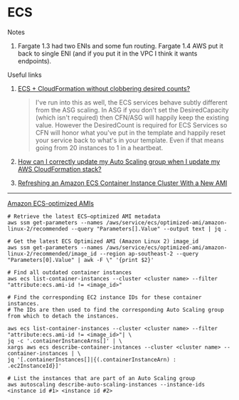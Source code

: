 # ECS

Notes

1. Fargate 1.3 had two ENIs and some fun routing. Fargate 1.4 AWS put it back to single ENI (and if you put it in the VPC I think it wants endpoints).

Useful links

1. [ECS + CloudFormation without clobbering desired counts?](https://www.reddit.com/r/aws/comments/6pwxkv/ecs_cloudformation_without_clobbering_desired/)
    > I've run into this as well, the ECS services behave subtly different from the ASG scaling. In ASG if you don't set the DesiredCapacity (which isn't required) then CFN/ASG will happily keep the existing value. However the DesiredCount is required for ECS Services so CFN will honor what you've put in the template and happily reset your service back to what's in your template. Even if that means going from 20 instances to 1 in a heartbeat.

1. [How can I correctly update my Auto Scaling group when I update my AWS CloudFormation stack?](https://aws.amazon.com/premiumsupport/knowledge-center/auto-scaling-group-rolling-updates/)
1. [Refreshing an Amazon ECS Container Instance Cluster With a New AMI](https://aws.amazon.com/blogs/compute/refreshing-an-amazon-ecs-container-instance-cluster-with-a-new-ami/)


---

[Amazon ECS-optimized AMIs](https://docs.aws.amazon.com/AmazonECS/latest/developerguideecs-optimized_AMI.html)

```
# Retrieve the latest ECS–optimized AMI metadata
aws ssm get-parameters --names /aws/service/ecs/optimized-ami/amazon-linux-2/recommended --query "Parameters[].Value" --output text | jq .

# Get the latest ECS Optimized AMI (Amazon Linux 2) image_id
aws ssm get-parameters --names /aws/service/ecs/optimized-ami/amazon-linux-2/recommended/image_id --region ap-southeast-2 --query "Parameters[0].Value" | awk -F \" '{print $2}'

# Find all outdated container instances
aws ecs list-container-instances --cluster <cluster name> --filter "attribute:ecs.ami-id != <image_id>"

# Find the corresponding EC2 instance IDs for these container instances.
# The IDs are then used to find the corresponding Auto Scaling group from which to detach the instances.

aws ecs list-container-instances --cluster <cluster name> --filter "attribute:ecs.ami-id != <image_id>"| \
jq -c '.containerInstanceArns[]' | \
xargs aws ecs describe-container-instances --cluster <cluster name> --container-instances | \
jq '[.containerInstances[]|{(.containerInstanceArn) : .ec2InstanceId}]'

# List the instances that are part of an Auto Scaling group
aws autoscaling describe-auto-scaling-instances --instance-ids <instance id #1> <instance id #2>

```
